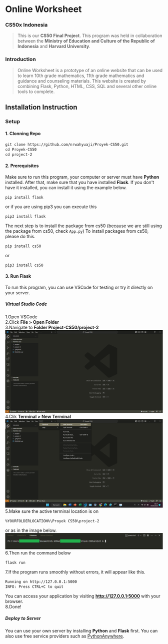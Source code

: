 # Online Worksheet
### CS50x Indonesia

> This is our **CS50 Final Project**. This program was held in collaboration between the **Ministry of Education and Culture of the Republic of Indonesia** and **Harvard University**.

### Introduction
> Online Worksheet is a prototype of an online website that can be used to learn 10th grade mathematics, 11th grade mathematics and guidance and counseling materials. This website is created by combining Flask, Python, HTML, CSS, SQL and several other online tools to complete.

## Installation Instruction
### Setup
#### 1. Clonning Repo
    git clone https://github.com/nrwahyuaji/Proyek-CS50.git
    cd Proyek-CS50
    cd project-2
#### 2. Prerequisites
Make sure to run this program, your computer or server must have **Python** installed.
After that, make sure that you have installed **Flask**. If you don't have it installed, you can install it using the example below.

    pip install flask
or if you are using pip3 you can execute this

    pip3 install flask
The next step is to install the package from cs50 (because we are still using the package from cs50, check `App.py`)
To install packages from cs50, please do this.

    pip install cs50
   or
   

    pip3 install cs50

#### 3. Run Flask
To run this program, you can use VSCode for testing or try it directly on your server.
##### Virtual Studio Code
1.Open VSCode <br>
2.Click **File > Open Folder** <br>
3.Navigate to **Folder Project-CS50/project-2** <br>
![enter image description here](https://github.com/nrwahyuaji/Proyek-CS50/raw/master/project-2/static/img/project-2-folder.png)
<br>
4.Clik **Terminal > New Terminal**
![enter image description here](https://github.com/nrwahyuaji/Proyek-CS50/raw/master/project-2/static/img/new-terminal.png)
<br>
5.Make sure the active terminal location is on

    %YOURFOLDERLOCATION%\Proyek CS50\project-2
 
or as in the image below.
![enter image description here](https://github.com/nrwahyuaji/Proyek-CS50/raw/master/project-2/static/img/terminal-location.png)
<br>
6.Then run the command below

    flask run

7.If the program runs smoothly without errors, it will appear like this.

    Running on http://127.0.0.1:5000
    INFO: Press CTRL+C to quit
You can access your application by visiting **http://127.0.0.1:5000** with your browser.
<br>
8.Done!
<br>
##### Deploy to Server
You can use your own server by installing **Python** and **Flask** first. You can also use free service providers such as [PythonAnywhere](https://www.pythonanywhere.com/).
